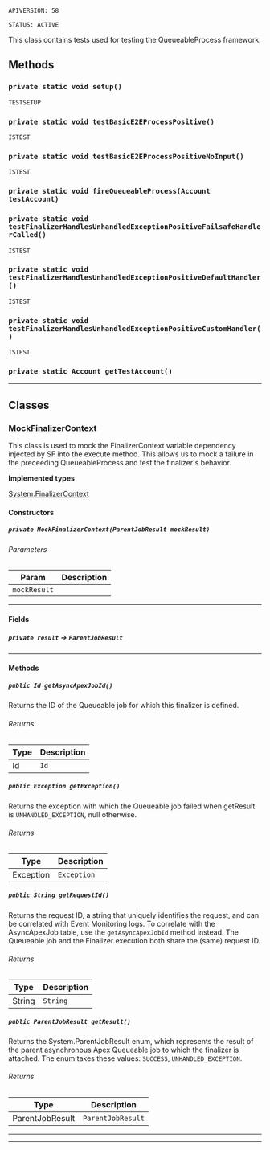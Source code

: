 `APIVERSION: 58`

`STATUS: ACTIVE`

This class contains tests used for testing the QueueableProcess framework.

## Methods

### `private static void setup()`

`TESTSETUP`

### `private static void testBasicE2EProcessPositive()`

`ISTEST`

### `private static void testBasicE2EProcessPositiveNoInput()`

`ISTEST`

### `private static void fireQueueableProcess(Account testAccount)`

### `private static void testFinalizerHandlesUnhandledExceptionPositiveFailsafeHandlerCalled()`

`ISTEST`

### `private static void testFinalizerHandlesUnhandledExceptionPositiveDefaultHandler()`

`ISTEST`

### `private static void testFinalizerHandlesUnhandledExceptionPositiveCustomHandler()`

`ISTEST`

### `private static Account getTestAccount()`

---

## Classes

### MockFinalizerContext

This class is used to mock the FinalizerContext variable dependency injected by SF into the
execute method. This allows us to mock a failure in the preceeding QueueableProcess and test the finalizer's
behavior.

**Implemented types**

[System.FinalizerContext](System.FinalizerContext)

#### Constructors

##### `private MockFinalizerContext(ParentJobResult mockResult)`

###### Parameters

| Param        | Description |
| ------------ | ----------- |
| `mockResult` |             |

---

#### Fields

##### `private result` → `ParentJobResult`

---

#### Methods

##### `public Id getAsyncApexJobId()`

Returns the ID of the Queueable job for which this finalizer is defined.

###### Returns

| Type | Description |
| ---- | ----------- |
| Id   | `Id`        |

##### `public Exception getException()`

Returns the exception with which the Queueable job failed when getResult is `UNHANDLED_EXCEPTION`, null otherwise.

###### Returns

| Type      | Description |
| --------- | ----------- |
| Exception | `Exception` |

##### `public String getRequestId()`

Returns the request ID, a string that uniquely identifies the request, and can be correlated with Event Monitoring logs. To correlate with the AsyncApexJob table, use the `getAsyncApexJobId` method instead. The Queueable job and the Finalizer execution both share the (same) request ID.

###### Returns

| Type   | Description |
| ------ | ----------- |
| String | `String`    |

##### `public ParentJobResult getResult()`

Returns the System.ParentJobResult enum, which represents the result of the parent asynchronous Apex Queueable job to which the finalizer is attached. The enum takes these values: `SUCCESS`, `UNHANDLED_EXCEPTION`.

###### Returns

| Type            | Description       |
| --------------- | ----------------- |
| ParentJobResult | `ParentJobResult` |

---

---
